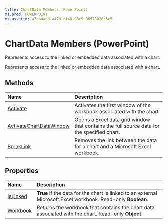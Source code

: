 ```yaml
---
title: ChartData Members (PowerPoint)
ms.prod: POWERPOINT
ms.assetid: a7ba4add-a478-cf48-93c9-86978026c5c5
---
```



# ChartData Members (PowerPoint)
Represents access to the linked or embedded data associated with a chart.

Represents access to the linked or embedded data associated with a chart.


## Methods



|**Name**|**Description**|
|:-----|:-----|
|[Activate](chartdata-activate-method-powerpoint.md)|Activates the first window of the workbook associated with the chart.|
|[ActivateChartDataWindow](chartdata-activatechartdatawindow-method-powerpoint.md)|Opens a Excel data grid window that contains the full source data for the specified chart.|
|[BreakLink](chartdata-breaklink-method-powerpoint.md)|Removes the link between the data for a chart and a Microsoft Excel workbook.|

## Properties



|**Name**|**Description**|
|:-----|:-----|
|[IsLinked](chartdata-islinked-property-powerpoint.md)|**True** if the data for the chart is linked to an external Microsoft Excel workbook. Read-only **Boolean**.|
|[Workbook](chartdata-workbook-property-powerpoint.md)|Returns the workbook that contains the chart data associated with the chart. Read-only  **Object**.|

